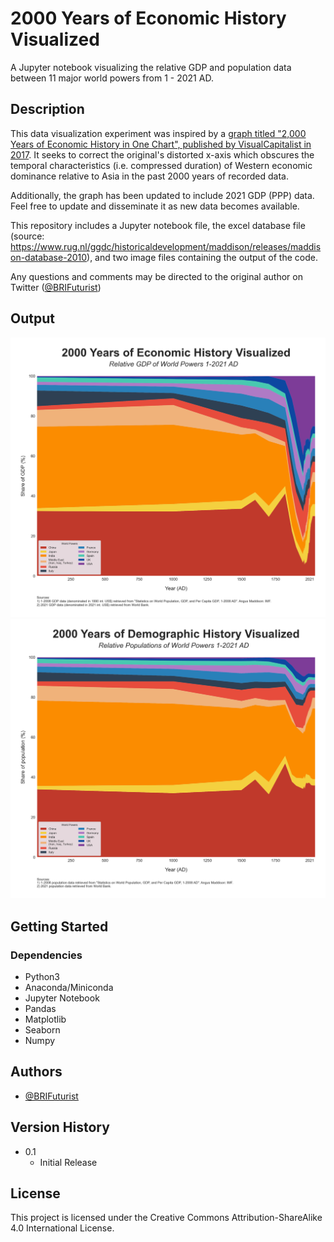 # 2000 Years of Economic History Visualized

A Jupyter notebook visualizing the relative GDP and population data between 11 major world powers from 1 - 2021 AD.

## Description

This data visualization experiment was inspired by a [graph titled "2,000 Years of Economic History in One Chart", published by VisualCapitalist in 2017](/https://www.visualcapitalist.com/2000-years-economic-history-one-chart/). It seeks to correct the original's distorted x-axis which obscures the temporal characteristics (i.e. compressed duration) of Western economic dominance relative to Asia in the past 2000 years of recorded data.

Additionally, the graph has been updated to include 2021 GDP (PPP) data. Feel free to update and disseminate it as new data becomes available.

This repository includes a Jupyter notebook file, the excel database file (source: https://www.rug.nl/ggdc/historicaldevelopment/maddison/releases/maddison-database-2010), and two image files containing the output of the code.

Any questions and comments may be directed to the original author on Twitter ([@BRIFuturist](\https://twitter.com/BRIFuturist))

## Output

![relative-gdp-1_2021](https://github.com/BRIFuturist/2000-years-economic-history/blob/main/relative_gdp_1-2000.png)
![relative-population-1_2021](https://github.com/BRIFuturist/2000-years-economic-history/blob/main/relative_population_1-2000.png)

## Getting Started

### Dependencies

* Python3
* Anaconda/Miniconda
* Jupyter Notebook
* Pandas
* Matplotlib
* Seaborn
* Numpy

## Authors

* [@BRIFuturist](https://twitter.com/BRIFuturist)

## Version History

* 0.1
    * Initial Release

## License

This project is licensed under the Creative Commons Attribution-ShareAlike 4.0 International License.
